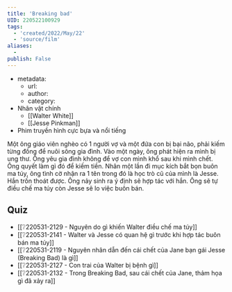 ```yaml
---
title: 'Breaking bad'
UID: 220522100929
tags:
  - 'created/2022/May/22'
  - 'source/film'
aliases:
  - 
publish: False
---
```

- metadata:
	- url:
	- author:
	- category:
- Nhân vật chính
	- [[Walter White]]
	- [[Jesse Pinkman]]
- Phim truyền hình cực bựa và nổi tiếng

Một ông giáo viên nghèo có 1 người vợ và một đứa con bị bại não, phải kiếm từng đồng để nuôi sông gia đình. Vào một ngày, ông phát hiện ra mình bị ung thư. Ông yêu gia đình không để vợ con mình khổ sau khi mình chết. Ông quyết làm gì đó để kiếm tiền. Nhân một lần đi mục kích bắt bọn buôn ma túy, ông tình cờ nhận ra 1 tên trong đó là học trò cũ của mình là Jesse. Hắn trốn thoát được. Ông nảy sinh ra ý định sẽ hợp tác với hắn. Ông sẽ tự điều chế ma túy còn Jesse sẽ lo việc buôn bán.

## Quiz
- [[❔220531-2129 - Nguyên do gì khiến Walter điều chế ma túy]]
- [[❔220531-2141 - Walter và Jesse có quan hệ gì trước khi hợp tác buôn bán ma túy]]
- [[❔220531-2119 - Nguyên nhân dẫn đến cái chết của Jane bạn gái Jesse (Breaking Bad) là gì]]
- [[❔220531-2127 - Con trai của Walter bị bệnh gì]]
- [[❔220531-2132 - Trong Breaking Bad, sau cái chết của Jane, thảm họa gì đã xảy ra]]